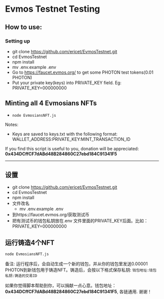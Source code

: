 # Evmos Testnet Testing
## How to use:

### Setting up
* git clone https://github.com/ericet/EvmosTestnet.git
* cd EvmosTestnet
* npm install
* mv .env.example .env
* Go to https://faucet.evmos.org/ to get some PHOTON test tokens(0.01 PHOTON)
* Put your private key(keys) into PRIVATE_KEY field. Eg: PRIVATE_KEY=000000000

## Minting all 4 Evmosians NFTs
* `node EvmosiansNFT.js`

Notes: 
* Keys are saved to keys.txt with the following format: WALLET_ADDRESS:PRIVATE_KEY:MINT_TRANSACTION_ID

If you find this script is useful to you, donation will be appreciated: **0x434DCffCF7dABd48B284860C27ebd184C91341F5**

---
## 设置
* git clone https://github.com/ericet/EvmosTestnet.git
* cd EvmosTestnet
* npm install
* 文件改名
  * mv .env.example .env
* 到https://faucet.evmos.org/获取测试币
* 把有测试币的钱包私钥放在.env 文件里面的PRIVATE_KEY后面。比如：PRIVATE_KEY=000000000

## 运行铸造4个NFT
`node EvmosiansNFT.js`

备注: 运行程序后，会自动生成一个新的钱包，并从你的钱包里发送0.00001 PHOTON到新钱包用于铸造NFT。铸造后，会按以下格式保存私钥: 
`钱包地址:钱包私钥:铸造的交易ID`

如果你觉得脚本帮助到你，可以捐献一点心意。钱包地址：**0x434DCffCF7dABd48B284860C27ebd184C91341F5**, 各链通用. 谢谢！
